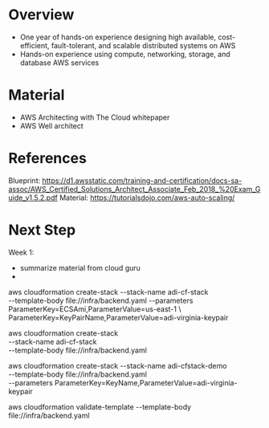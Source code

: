 # Overview
- One year of hands-on experience designing high available, cost-efficient, fault-tolerant, and scalable distributed systems on AWS
- Hands-on experience using compute, networking, storage, and database AWS services

# Material
- AWS Architecting with The Cloud whitepaper
- AWS Well architect 

# References
Blueprint: https://d1.awsstatic.com/training-and-certification/docs-sa-assoc/AWS_Certified_Solutions_Architect_Associate_Feb_2018_%20Exam_Guide_v1.5.2.pdf
Material: https://tutorialsdojo.com/aws-auto-scaling/

# Next Step
Week 1: 
- summarize material from cloud guru
- 


aws cloudformation create-stack --stack-name adi-cf-stack \
    --template-body file://infra/backend.yaml --parameters \
    ParameterKey=ECSAmi,ParameterValue=us-east-1 \ 
    ParameterKey=KeyPairName,ParameterValue=adi-virginia-keypair



aws cloudformation create-stack \
  --stack-name adi-cf-stack \
  --template-body file://infra/backend.yaml


aws cloudformation create-stack --stack-name adi-cfstack-demo  \
    --template-body file://infra/backend.yaml \
    --parameters  ParameterKey=KeyName,ParameterValue=adi-virginia-keypair


aws cloudformation validate-template --template-body file://infra/backend.yaml
